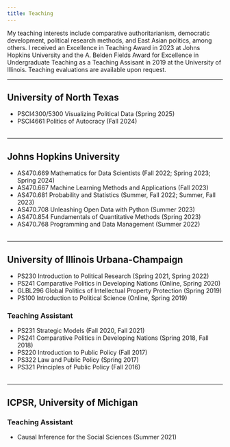 ```yaml
---
title: Teaching
---
```


My teaching interests include comparative authoritarianism, democratic development, political research methods, and East Asian politics, among others. I received an Excellence in Teaching Award in 2023 at Johns Hopkins University and the A. Belden Fields Award for Excellence in Undergraduate Teaching as a Teaching Assisant in 2019 at the University of Illinois. Teaching evaluations are available upon request.

-------------------
## University of North Texas
- PSCI4300/5300 Visualizing Political Data (Spring 2025)
- PSCI4661 Politics of Autocracy (Fall 2024)
<br><br />

-------------------

## Johns Hopkins University
- AS470.669 Mathematics for Data Scientists (Fall 2022; Spring 2023; Spring 2024)
- AS470.667 Machine Learning Methods and Applications (Fall 2023)
- AS470.681 Probability and Statistics (Summer, Fall 2022; Summer, Fall 2023)
- AS470.708 Unleashing Open Data with Python (Summer 2023)
- AS470.854 Fundamentals of Quantitative Methods (Spring 2023)
- AS470.768 Programming and Data Management (Summer 2022)
<br><br />

-------------------

## University of Illinois Urbana-Champaign
- PS230 Introduction to Political Research (Spring 2021, Spring 2022)
- PS241 Comparative Politics in Developing Nations (Online, Spring 2020)
- GLBL296 Global Politics of Intellectual Property Protection (Spring 2019)
- PS100 Introduction to Political Science (Online, Spring 2019)

### Teaching Assistant
- PS231 Strategic Models (Fall 2020, Fall 2021) 
- PS241 Comparative Politics in Developing Nations (Spring 2018, Fall 2018)
- PS220 Introduction to Public Policy (Fall 2017)
- PS322 Law and Public Policy (Spring 2017)
- PS321 Principles of Public Policy (Fall 2016)
<br><br />

-------------------

## ICPSR, University of Michigan
### Teaching Assistant
- Causal Inference for the Social Sciences (Summer 2021)
